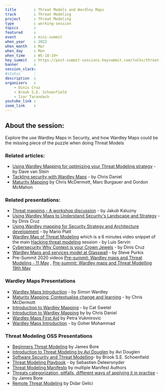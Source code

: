 ```yaml
---
title        : Threat Models and Wardley Maps
track        : Threat Modeling
project      : Threat Modeling
type         : working-session
topics       :
featured     :
event        : mini-summit
when_year    : 2022
when_month   : Mar
when_day     : Mon
when_time    : WS-18-19+
hey_summit   : https://post-summit-sessions.heysummit.com/talks/threat-models-and-wardley-maps/
banner       : 
session_slack:
#status      : 
description  :
organizers   :
    - Dinis Cruz
    - Brook S.E. Schoenfield
    - Izar Tarandach
youtube_link : 
zoom_link    : 
---
```


## About the session:

Explore the use Wardley Maps in Security, and how Wardley Maps could be the missing piece of the puzzle when doing Threat Models

### Related articles:
 - [Using Wardley Mapping for optimizing your Threat Modeling strategy](https://qxperts.io/using-wardley-mapping-for-optimizing-your-threat-modeling-strategy/) - by Dave van Stein
 - [Tackling security with Wardley Maps](https://community.wardleymaps.com/t/tackling-security-with-wardley-maps/76) - by Chris Daniel
 - [Maturity Mapping](http://maturitymapping.com/) by Chris McDermott, Marc Burgauer and Gordon McMahon
 
### Related presentations:

 - [Threat mapping - A workshop discussion](/sessions/2021/mini-summits/nov/threat-modeling/threat-mapping-a-workshop-discussion/) - by Jakub Kaluzny
 - [Using  Wardley Maps to Understand Security's Landscape and Strategy](https://docs.google.com/presentation/d/1H6CNIlt5wKmpC68QRSN5_CiDJ1H_OKWAqSPzn_6wmwU) - by Dinis Cruz 
 - [Using Wardley mapping for Security Strategy and Architecture development](/sessions/2020/summits/may/training/week-2/wardley-maps/using-wardley-mapping-for-security-strategy-and-architecture-development/) - by Mario Platt
 - [Wardley Map of Threat Modeling](https://www.youtube.com/watch?v=321LdrInqto) which is a 6 minutes video snippet of the main [Hacking threat modeling](https://open-security-summit.org/sessions/2021/mini-summits/sep/threat-modeling/hacking-threat-modeling/) session - by Luis Servin 
 - [Cybersecurity Why Context is your Crown Jewels](https://docs.google.com/presentation/d/1qg2cJIFbE4jasKZ13zIH4Mi5ShE8nlPaEgT-fR9Rfdo) - by Dinis Cruz
 - [Wardley Maps and services model at Glasswall](/sessions/2020/mini-summits/dec/wardley-maps/wardley-maps-and-services-model-at-glasswall/) - by Steve Purkis
 - Pre-Summit 2020 videos [Pre-summit: Wardley maps and Threat Modeling - 11 May](https://www.youtube.com/watch?v=U18cK5UrDkc) , [Pre-summit: Wardley maps and Threat Modelling 19th May](https://www.youtube.com/watch?v=nK0R9nzg4co)
 
 ### Wardley Maps Presentations
 
 - [Wardley Maps Introduction](https://www.youtube.com/watch?v=fq_4L-758N8) - by Simon Wardley
 - [Maturity Mapping: Contextualise change and learning](https://open-security-summit.org/sessions/2021/mini-summits/jan/wardley-maps/maturity-mapping-contextualise/) - by Chris McDermott
 - [Introduction to Wardley Mapping](https://www.youtube.com/watch?v=7TivdJABjJ0) - by Cat Swetel
 - [Introduction to Wardley Mapping](https://open-security-summit.org/sessions/2020/summits/may/training/week-2/wardley-maps/introduction-to-wardley-mapping/) by by Chris Daniel
 - [Wardley Maps First Aid](https://open-security-summit.org/sessions/2020/summits/may/training/week-1/wardley-maps/wardley-maps-introduction5/)  by Petra Vukmirovic
 - [Wardley Maps Introduction](https://www.youtube.com/watch?v=yugHhSp5dbg) - by Goher Mohammad 

### Threat Modeling OSS Presentations
 - [Beginners Threat Modeling](/sessions/2021/mini-summits/jun/threat-modeling/beginners-threat-modeling/) by James Bore
 - [Introduction to Threat Modeling by Avi Douglen](/sessions/2020/summits/may/training/week-2/threat-modeling/introduction-to-threat-modeling-by-avi-douglen/) by Avi Douglen 
 - [Software Security and Threat Modelling](/sessions/2022/mini-summits/jan/threat-modeling/software-security-and-threat-modeling/)- by Brook S.E. Schoenfield
 - [Threat Modeling Playbook](/sessions/2020/mini-summits/oct/threat-modeling-playbook-post-summit) - by Sebastien Deleersnyder
 - [Threat Modeling Manifesto](/sessions/2020/mini-summits/dec/threat-modeling/threat-modeling-manifesto) by multiple Manifest Authors
 - [Threats categorization, pitfalls, different ways of applying it in practise](/sessions/2021/mini-summits/jan/threat-modeling/threats-categorization-pitfalls/) - by James Bore
 - [Remote Threat Modeling](/sessions/2021/mini-summits/jan/threat-modeling/remote-threat-modeling/) by Didar Gelici
 

